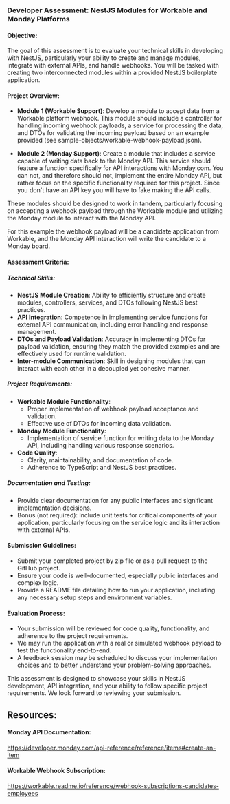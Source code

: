 ### Developer Assessment: NestJS Modules for Workable and Monday Platforms

#### Objective:

The goal of this assessment is to evaluate your technical skills in developing with NestJS, particularly your ability to
create and manage modules, integrate with external APIs, and handle webhooks. You will be tasked with creating two
interconnected modules within a provided NestJS boilerplate application.

#### Project Overview:

- **Module 1 (Workable Support)**: Develop a module to accept data from a Workable platform webhook. This module should
  include a controller for handling incoming webhook payloads, a service for processing the data, and DTOs for
  validating the incoming payload based on an example provided (see sample-objects/workable-webhook-payload.json).

- **Module 2 (Monday Support)**: Create a module that includes a service capable of writing data back to the Monday API.
  This service should feature a function specifically for API interactions with Monday.com. You can not, and therefore
  should not, implement the entire Monday API, but rather focus on the specific functionality required for this project.
  Since you don't have an API key you will have to fake making the API calls.

These modules should be designed to work in tandem, particularly focusing on accepting a webhook payload through the
Workable module and utilizing the Monday module to interact with the Monday API.

For this example the webhook payload will be a candidate application from Workable, and the Monday API interaction will
write the candidate to a Monday board.


#### Assessment Criteria:

##### Technical Skills:

- **NestJS Module Creation**: Ability to efficiently structure and create modules, controllers, services, and DTOs
  following NestJS best practices.
- **API Integration**: Competence in implementing service functions for external API communication, including error
  handling and response management.
- **DTOs and Payload Validation**: Accuracy in implementing DTOs for payload validation, ensuring they match the
  provided examples and are effectively used for runtime validation.
- **Inter-module Communication**: Skill in designing modules that can interact with each other in a decoupled yet
  cohesive manner.

##### Project Requirements:

- **Workable Module Functionality**:
    - Proper implementation of webhook payload acceptance and validation.
    - Effective use of DTOs for incoming data validation.
- **Monday Module Functionality**:
    - Implementation of service function for writing data to the Monday API, including handling various response
      scenarios.
- **Code Quality**:
    - Clarity, maintainability, and documentation of code.
    - Adherence to TypeScript and NestJS best practices.

##### Documentation and Testing:

- Provide clear documentation for any public interfaces and significant implementation decisions.
- Bonus (not required): Include unit tests for critical components of your application, particularly focusing on the service logic and its
  interaction with external APIs.

#### Submission Guidelines:

- Submit your completed project by zip file or as a pull request to the GitHub project.
- Ensure your code is well-documented, especially public interfaces and complex logic.
- Provide a README file detailing how to run your application, including any necessary setup steps and environment
  variables.

#### Evaluation Process:

- Your submission will be reviewed for code quality, functionality, and adherence to the project requirements.
- We may run the application with a real or simulated webhook payload to test the functionality end-to-end.
- A feedback session may be scheduled to discuss your implementation choices and to better understand your
  problem-solving approaches.

This assessment is designed to showcase your skills in NestJS development, API integration, and your ability to follow
specific project requirements. We look forward to reviewing your submission.

## Resources:

#### Monday API Documentation:

https://developer.monday.com/api-reference/reference/items#create-an-item

#### Workable Webhook Subscription:

https://workable.readme.io/reference/webhook-subscriptions-candidates-employees
